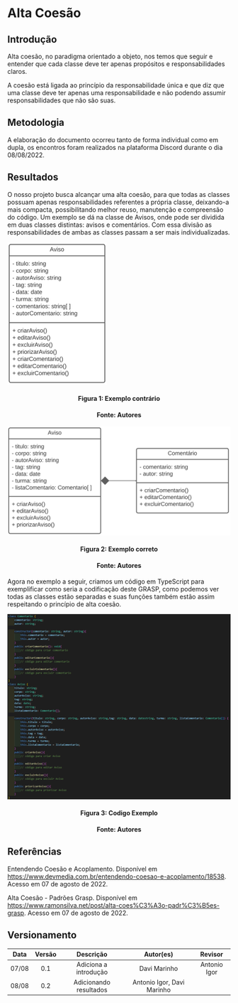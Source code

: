 # Alta Coesão

## Introdução

Alta coesão, no paradigma orientado a objeto, nos temos que seguir e entender que cada classe deve ter apenas propósitos e responsabilidades claros.

A coesão está ligada ao princípio da responsabilidade única e que diz que uma classe deve ter apenas uma responsabilidade e não podendo assumir responsabilidades que não são suas.

## Metodologia

A elaboração do documento ocorreu tanto de forma individual como em dupla, os encontros foram realizados na plataforma Discord durante o dia 08/08/2022.

## Resultados

O nosso projeto busca alcançar uma alta coesão, para que todas as classes possuam apenas responsabilidades referentes a própria classe, deixando-a mais compacta, possibilitando melhor reuso, manutenção e compreensão do código. Um exemplo se dá na classe de Avisos, onde pode ser dividida em duas classes distintas: avisos e comentários. Com essa divisão as responsabilidades de ambas as classes passam a ser mais individualizadas.

![Baixa coesão](../assets/img/baixaCoesao.png)
<h4 align = "center">Figura 1: Exemplo contrário</h6>
<h4 align = "center">Fonte: Autores</h6>

![Alta coesão](../assets/img/altaCoesao.png)
<h4 align = "center">Figura 2: Exemplo correto</h6>
<h4 align = "center">Fonte: Autores</h6>

Agora no exemplo a seguir, criamos um código em TypeScript para exemplificar como seria a codificação deste GRASP, como podemos ver todas as classes estão separadas e suas funções também estão assim respeitando o princípio de alta coesão.

![Codigo alta coesão](../assets/img/codigoCoesao.png)
<h4 align = "center">Figura 3: Codigo Exemplo</h6>
<h4 align = "center">Fonte: Autores</h6>

## Referências

Entendendo Coesão e Acoplamento. Disponível em https://www.devmedia.com.br/entendendo-coesao-e-acoplamento/18538. Acesso em 07 de agosto de 2022.

Alta Coesão - Padrões Grasp. Disponível em https://www.ramonsilva.net/post/alta-coes%C3%A3o-padr%C3%B5es-grasp. Acesso em 07 de agosto de 2022.

## Versionamento

| Data  | Versão |                     Descrição                      |  Autor(es)  | Revisor |
| :---: | :----: | :------------------------------------------------: | :---------: | :-----: |
| 07/08 |  0.1   |          Adiciona a introdução          | Davi Marinho              |  Antonio Igor  |
| 08/08 |  0.2   |          Adicionando resultados         | Antonio Igor, Davi Marinho|    |